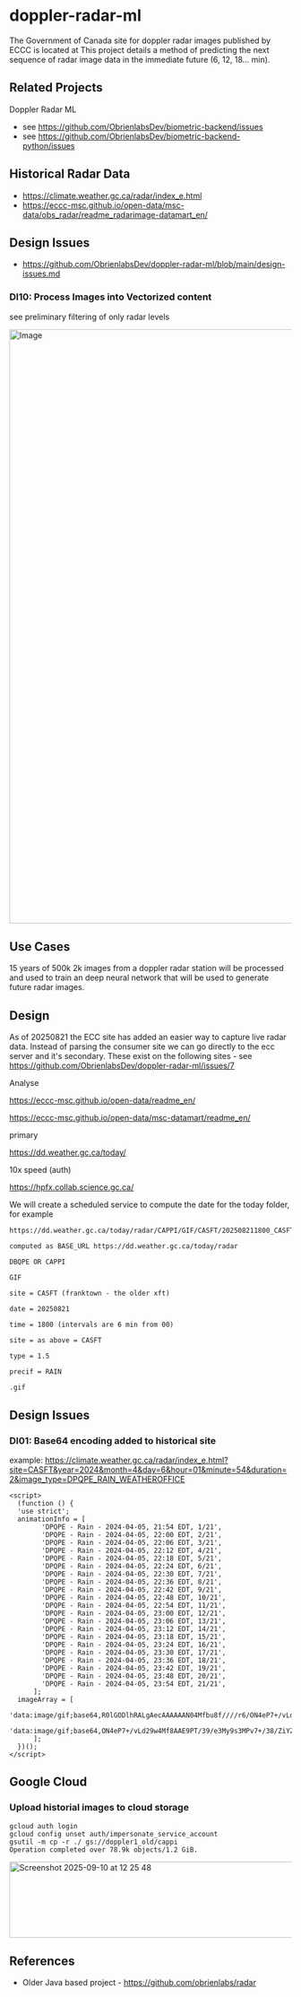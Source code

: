 # doppler-radar-ml
The Government of Canada site for doppler radar images published by ECCC is located at 
This project details a method of predicting the next sequence of radar image data in the immediate future (6, 12, 18... min).

## Related Projects
Doppler Radar ML
- see https://github.com/ObrienlabsDev/biometric-backend/issues
- see https://github.com/ObrienlabsDev/biometric-backend-python/issues

## Historical Radar Data
- https://climate.weather.gc.ca/radar/index_e.html
- https://eccc-msc.github.io/open-data/msc-data/obs_radar/readme_radarimage-datamart_en/

## Design Issues
- https://github.com/ObrienlabsDev/doppler-radar-ml/blob/main/design-issues.md

### DI10: Process Images into Vectorized content
see preliminary filtering of only radar levels

<img width="2830" height="1060" alt="Image" src="https://github.com/user-attachments/assets/5cf9a626-0a65-4417-b65c-926445d86eb2" />

## Use Cases
15 years of 500k 2k images from a doppler radar station will be processed and used to train an deep neural network that will be used to generate future radar images.

## Design
  As of 20250821 the ECC site has added an easier way to capture live radar data.  Instead of parsing the consumer site we can go directly to the ecc server and it's secondary. 
  These exist on the following sites - see https://github.com/ObrienlabsDev/doppler-radar-ml/issues/7
  
  Analyse
  
https://eccc-msc.github.io/open-data/readme_en/

https://eccc-msc.github.io/open-data/msc-datamart/readme_en/

primary

https://dd.weather.gc.ca/today/

10x speed (auth)

https://hpfx.collab.science.gc.ca/

  We will create a scheduled service to compute the date for the today folder, for example

```  
https://dd.weather.gc.ca/today/radar/CAPPI/GIF/CASFT/202508211800_CASFT_CAPPI_1.5_RAIN.gif 

computed as BASE_URL https://dd.weather.gc.ca/today/radar

DBQPE OR CAPPI

GIF

site = CASFT (franktown - the older xft)

date = 20250821

time = 1800 (intervals are 6 min from 00)

site = as above = CASFT

type = 1.5

precif = RAIN

.gif

```

  
  

## Design Issues

### DI01: Base64 encoding added to historical site
example: https://climate.weather.gc.ca/radar/index_e.html?site=CASFT&year=2024&month=4&day=6&hour=01&minute=54&duration=2&image_type=DPQPE_RAIN_WEATHEROFFICE
```
<script>
  (function () {
  'use strict';
  animationInfo = [
        'DPQPE - Rain - 2024-04-05, 21:54 EDT, 1/21',
        'DPQPE - Rain - 2024-04-05, 22:00 EDT, 2/21',
        'DPQPE - Rain - 2024-04-05, 22:06 EDT, 3/21',
        'DPQPE - Rain - 2024-04-05, 22:12 EDT, 4/21',
        'DPQPE - Rain - 2024-04-05, 22:18 EDT, 5/21',
        'DPQPE - Rain - 2024-04-05, 22:24 EDT, 6/21',
        'DPQPE - Rain - 2024-04-05, 22:30 EDT, 7/21',
        'DPQPE - Rain - 2024-04-05, 22:36 EDT, 8/21',
        'DPQPE - Rain - 2024-04-05, 22:42 EDT, 9/21',
        'DPQPE - Rain - 2024-04-05, 22:48 EDT, 10/21',
        'DPQPE - Rain - 2024-04-05, 22:54 EDT, 11/21',
        'DPQPE - Rain - 2024-04-05, 23:00 EDT, 12/21',
        'DPQPE - Rain - 2024-04-05, 23:06 EDT, 13/21',
        'DPQPE - Rain - 2024-04-05, 23:12 EDT, 14/21',
        'DPQPE - Rain - 2024-04-05, 23:18 EDT, 15/21',
        'DPQPE - Rain - 2024-04-05, 23:24 EDT, 16/21',
        'DPQPE - Rain - 2024-04-05, 23:30 EDT, 17/21',
        'DPQPE - Rain - 2024-04-05, 23:36 EDT, 18/21',
        'DPQPE - Rain - 2024-04-05, 23:42 EDT, 19/21',
        'DPQPE - Rain - 2024-04-05, 23:48 EDT, 20/21',
        'DPQPE - Rain - 2024-04-05, 23:54 EDT, 21/21',
      ];
  imageArray = [
        'data:image/gif;base64,R0lGODlhRALgAecAAAAAAN04Mfbu8f////r6/ON4eP7+/vLd29w4Mf8AAE9PT/.....QgAOw==',
        'data:image/gif;base64,ON4eP7+/vLd29w4Mf8AAE9PT/39/e3My9s3MPv7+/38/ZiYZjMzZurFwe3Py+Js.....CADs=',
      ];
  })();
</script>

```

## Google Cloud
### Upload historial images to cloud storage
```
gcloud auth login
gcloud config unset auth/impersonate_service_account
gsutil -m cp -r ./ gs://doppler1_old/cappi
Operation completed over 78.9k objects/1.2 GiB. 
```
<img width="1276" height="136" alt="Screenshot 2025-09-10 at 12 25 48" src="https://github.com/user-attachments/assets/b2575a35-a5b4-476f-89e4-4f0cfca6fcda" />


## References
- Older Java based project - https://github.com/obrienlabs/radar
